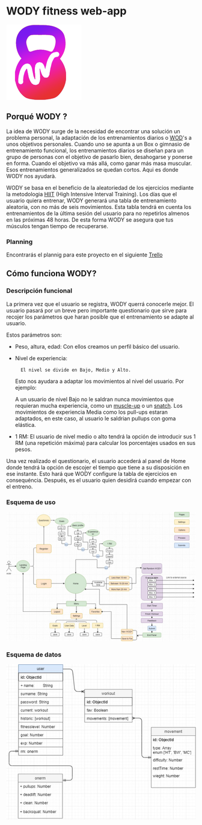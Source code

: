 ﻿# WODY  fitness web-app 

![logo](./images/logo.png)

## Porqué WODY ?

La idea de WODY surge de la necesidad de encontrar una solución un problema personal, la adaptación de los entrenamientos diarios o [WOD](https://openboxmagazine.com/que-es-un-wod-entrenamiento-del-dia/)'s a unos objetivos personales. Cuando uno se apunta a un Box o gimnasio de entrenamiento funcional, los entrenamientos diarios se diseñan para un grupo de personas con el objetivo de pasarlo bien, desahogarse y ponerse en forma. Cuando el objetivo va más allá, como ganar más masa muscular. Esos entrenamientos generalizados se quedan cortos. Aqui es donde WODY nos ayudarà.

WODY se basa en el beneficio de la aleatoriedad de los ejercicios mediante la metodologia [HIIT](https://es.wikipedia.org/wiki/Entrenamiento_de_intervalos_de_alta_intensidad) (High Intensive Interval Training). Los días que el usuario quiera entrenar, WODY generará una tabla de entrenamiento aleatoria, con no más de seis movimientos. Esta tabla tendrá en cuenta los entrenamientos de la última sesión del usuario para no repetirlos almenos en las próximas 48 horas. De esta forma WODY se asegura que tus músculos tengan tiempo de recuperarse. 

### Planning
Encontrarás el plannig para este proyecto en el siguiente [Trello](https://trello.com/b/uqdv1Gk0/wody-app)

## Cómo funciona WODY?

### Descripción funcional


La primera vez que el usuario se registra, WODY querrá conocerle mejor. El usuario pasará por un breve pero importante questionario que sirve para recojer los parámetros que haran posible que el entrenamiento se adapte al usuario.

Estos parámetros son:

- Peso, altura, edad:  Con ellos creamos un perfil básico del usuario.
- Nivel de experiencia: 

        El nivel se divide en Bajo, Medio y Alto. 
    Esto nos ayudara a adaptar los movimientos al nivel del usuario. Por ejemplo:

    A un usuario de nivel Bajo no le saldran nunca movimientos que requieran mucha experiencia, como un [muscle-up](https://youtu.be/1fQdBZfIuIY) o un [snatch](https://youtu.be/UBc5N_-xdqo). Los movimientos de experiencia Media como los pull-ups estaran adaptados, en este caso, al usuario le saldrian pullups con goma elástica. 

- 1 RM: El usuario de nivel medio o alto tendrá la opción de introducir sus 1 RM (una repetición máxima) para calcular los porcentajes usados en sus pesos.


Una vez realizado el questionario, el usuario accederá al panel de Home donde tendrá la opción de escojer el tiempo que tiene a su disposición en ese instante. Esto hará que WODY configure la tabla de ejercicios en consequéncia. Después, es el usuario quien desidirá cuando empezar con el entreno.

### Esquema de uso

![user case schema](./images/ucd.jpg)

### Esquema de datos

![data model](./images/datamodel.jpg)